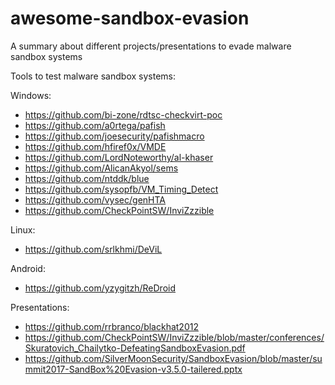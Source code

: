 # awesome-sandbox-evasion

A summary about different projects/presentations to evade malware sandbox systems

Tools to test malware sandbox systems:

Windows:

- https://github.com/bi-zone/rdtsc-checkvirt-poc
- https://github.com/a0rtega/pafish
- https://github.com/joesecurity/pafishmacro
- https://github.com/hfiref0x/VMDE
- https://github.com/LordNoteworthy/al-khaser
- https://github.com/AlicanAkyol/sems
- https://github.com/ntddk/blue
- https://github.com/sysopfb/VM_Timing_Detect
- https://github.com/vysec/genHTA
- https://github.com/CheckPointSW/InviZzzible

Linux:

- https://github.com/srlkhmi/DeViL

Android:

- https://github.com/yzygitzh/ReDroid

Presentations:

- https://github.com/rrbranco/blackhat2012
- https://github.com/CheckPointSW/InviZzzible/blob/master/conferences/Skuratovich_Chailytko-DefeatingSandboxEvasion.pdf
- https://github.com/SilverMoonSecurity/SandboxEvasion/blob/master/summit2017-SandBox%20Evasion-v3.5.0-tailered.pptx
